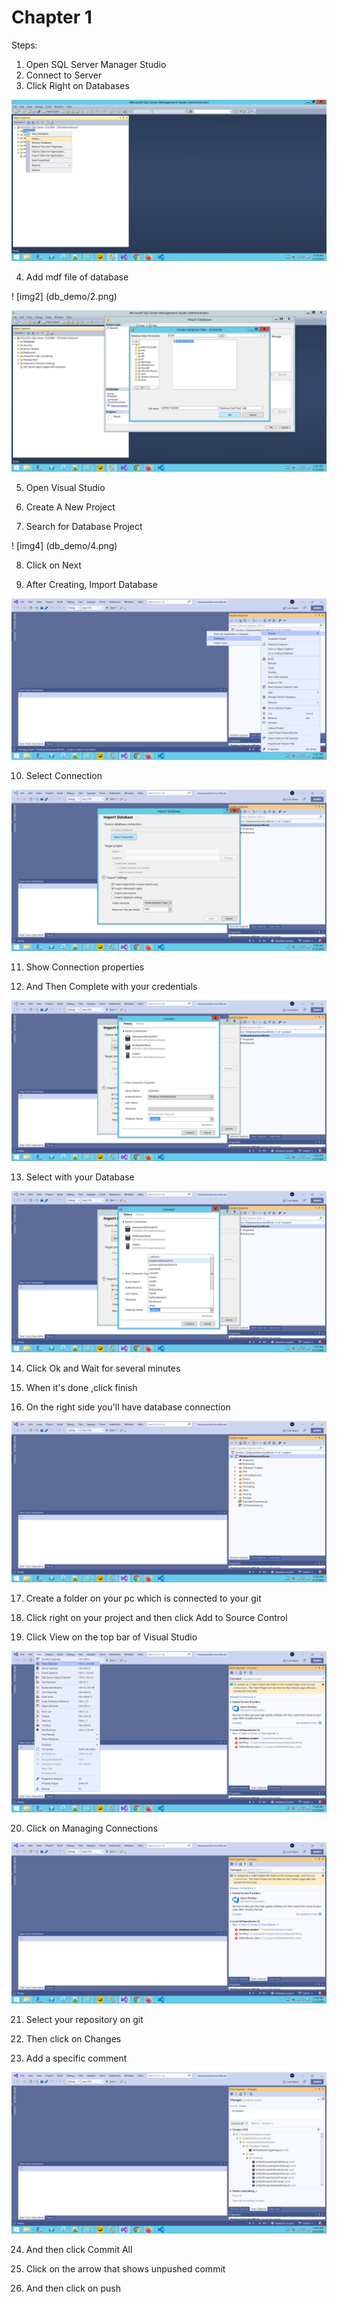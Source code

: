 # Chapter 1

Steps:

1. Open SQL Server Manager Studio
2. Connect to Server
3. Click Right on Databases

![img1](db_demo/1.png)

4. Add mdf file of database

! [img2] (db_demo/2.png)

![img3](db_demo/3.png)

5. Open Visual Studio

6. Create A New Project

7. Search for Database Project

! [img4] (db_demo/4.png)

8. Click on Next

9. After Creating, Import Database 

![img5](db_demo/5.png)

10. Select Connection

![img6](db_demo/6.png)

11. Show Connection properties

12. And Then Complete with your credentials

![img7](db_demo/7.png)

13. Select with your Database

![img8](db_demo/8.png)

14. Click Ok and Wait for several minutes

15. When it's done ,click finish

16. On the right side you'll have database connection

![img9](db_demo/9.png)

17. Create a folder on your pc which is connected to your git 

18. Click right on your project and then click Add to Source Control

19. Click View on the top bar of Visual Studio

![img10](db_demo/10.png)

20. Click on Managing Connections

![img11](db_demo/11.png)

21. Select your repository on git

22. Then click on Changes

23. Add a specific comment

![img12](db_demo/12.png)

24. And then click Commit All

25. Click on the arrow that shows unpushed commit

26. And then click on push


